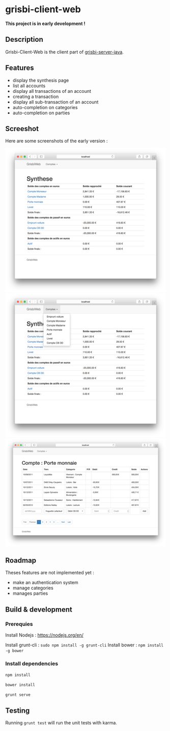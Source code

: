 # grisbi-client-web

**This project is in early development !**

## Description
Grisbi-Client-Web is the client part of [grisbi-server-java](https://github.com/herve-loiret/grisbi-server-java).

## Features
- display the synthesis page
- list all accounts
- display all transactions of an account
- creating a transaction
- display all sub-transaction of an account
- auto-completion on categories
- auto-completion on parties


## Screeshot

Here are some screenshots of the early version :

![screenshot home page](https://github.com/herve-loiret/grisbi-client-web/blob/master/screenshot/ss_synthesis.png?raw=true "Home page")
![screenshot accounts](https://github.com/herve-loiret/grisbi-client-web/blob/master/screenshot/ss_account_list.png?raw=true "Accounts list")
![screenshot account page](https://github.com/herve-loiret/grisbi-client-web/blob/master/screenshot/ss_porte_monnaie.png?raw=true "Account page")

## Roadmap
Theses features are not implemented yet :
- make an authentication system
- manage categories
- manages parties

## Build & development

### Prerequies 

Install Nodejs : https://nodejs.org/en/

Install grunt-cli :
`sudo npm install -g grunt-cli`
Install bower : 
`npm install -g bower`

### Install dependencies 

`npm install`

`bower install`

`grunt serve` 

## Testing

Running `grunt test` will run the unit tests with karma.

